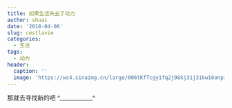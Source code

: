 ```yaml
---
title: 如果生活失去了动力
author: shuai
date: '2018-04-06'
slug: cestlavie
categories:
  - 生活
tags:
  - 动力
header:
  caption: ''
  image: 'https://ws4.sinaimg.cn/large/006tKfTcgy1fq2j98kj31j31kw16onpi.jpg'
---
```




那就去寻找新的吧 ^____________^


